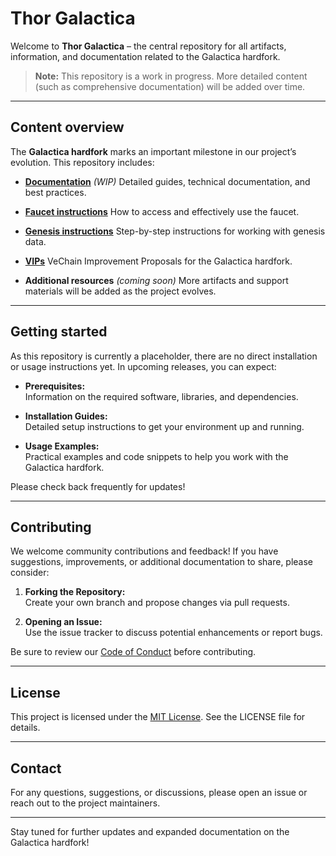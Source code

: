 # Thor Galactica

Welcome to **Thor Galactica** – the central repository for all artifacts, information, and documentation related to the Galactica hardfork.

> **Note:** This repository is a work in progress. More detailed content (such as comprehensive documentation) will be added over time.

---

## Content overview

The **Galactica hardfork** marks an important milestone in our project’s evolution. This repository includes:


- **[Documentation](docs/README.md)** *(WIP)* 
  Detailed guides, technical documentation, and best practices.
  
- **[Faucet instructions](faucet/README.md)**
  How to access and effectively use the faucet.
  
- **[Genesis instructions](genesis.md)** 
  Step-by-step instructions for working with genesis data.

- **[VIPs](vip.md)** 
  VeChain Improvement Proposals for the Galactica hardfork.

- **Additional resources**  *(coming soon)* 
  More artifacts and support materials will be added as the project evolves.

---

## Getting started

As this repository is currently a placeholder, there are no direct installation or usage instructions yet. In upcoming releases, you can expect:

- **Prerequisites:**  
  Information on the required software, libraries, and dependencies.

- **Installation Guides:**  
  Detailed setup instructions to get your environment up and running.

- **Usage Examples:**  
  Practical examples and code snippets to help you work with the Galactica hardfork.

Please check back frequently for updates!

---

## Contributing

We welcome community contributions and feedback! If you have suggestions, improvements, or additional documentation to share, please consider:

1. **Forking the Repository:**  
   Create your own branch and propose changes via pull requests.
   
2. **Opening an Issue:**  
   Use the issue tracker to discuss potential enhancements or report bugs.

Be sure to review our [Code of Conduct](CODE_OF_CONDUCT.md) before contributing.

---

## License

This project is licensed under the [MIT License](LICENSE). See the LICENSE file for details.

---

## Contact

For any questions, suggestions, or discussions, please open an issue or reach out to the project maintainers.

---

Stay tuned for further updates and expanded documentation on the Galactica hardfork!
